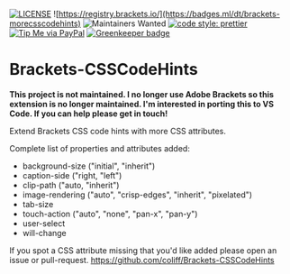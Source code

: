 [![LICENSE](https://img.shields.io/badge/license-MIT-blue.svg)](https://raw.githubusercontent.com/coliff/Brackets-CSSCodeHintsmaster/LICENSE)
![https://registry.brackets.io/](https://badges.ml/dt/brackets-morecsscodehints)
![Maintainers Wanted](https://img.shields.io/badge/maintainers-wanted-red.svg)
[![code style: prettier](https://img.shields.io/badge/code_style-prettier-ff69b4.svg?style=flat-square)](https://github.com/prettier/prettier)
[![Tip Me via PayPal](https://img.shields.io/badge/PayPal-tip%20me-green.svg?logo=paypal)](https://www.paypal.me/coliff) [![Greenkeeper badge](https://badges.greenkeeper.io/coliff/Brackets-CSSCodeHints.svg)](https://greenkeeper.io/)


Brackets-CSSCodeHints
=======================

**This project is not maintained. I no longer use Adobe Brackets so this extension is no longer maintained. I'm interested in porting this to VS Code. If you can help please get in touch!**

Extend Brackets CSS code hints with more CSS attributes.

Complete list of properties and attributes added:

* background-size ("initial", "inherit")
* caption-side ("right, "left")
* clip-path ("auto, "inherit")
* image-rendering ("auto", "crisp-edges", "inherit", "pixelated")
* tab-size
* touch-action ("auto", "none", "pan-x", "pan-y")
* user-select
* will-change

If you spot a CSS attribute missing that you'd like added please open an issue or pull-request.
https://github.com/coliff/Brackets-CSSCodeHints
